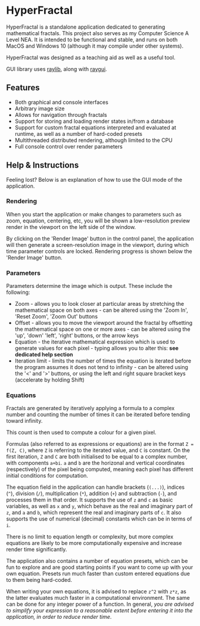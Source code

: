 # HyperFractal

HyperFractal is a standalone application dedicated to generating mathematical fractals. This project also serves as my Computer Science A Level NEA.
It is intended to be functional and stable, and runs on both MacOS and Windows 10 (although it may compile under other systems).

HyperFractal was designed as a teaching aid as well as a useful tool.

GUI library uses [raylib](https://www.raylib.com/index.html), along with [raygui](https://github.com/raysan5/raygui).

## Features
* Both graphical and console interfaces
* Arbitrary image size
* Allows for navigation through fractals
* Support for storing and loading render states in/from a database
* Support for custom fractal equations interpreted and evaluated at runtime, as well as a number of hard-coded presets
* Multithreaded distributed rendering, although limited to the CPU
* Full console control over render parameters

## Help & Instructions

Feeling lost? Below is an explanation of how to use the GUI mode of the application.

### Rendering

When you start the application or make changes to parameters such as zoom, equation, centering, etc, you will be shown a low-resolution preview render in the viewport on the left side of the window.

By clicking on the 'Render Image' button in the control panel, the application will then generate a screen-resolution image in the viewport, during which time parameter controls are locked. Rendering progress is shown below the 'Render Image' button.

### Parameters

Parameters determine the image which is output. These include the following:
* Zoom - allows you to look closer at particular areas by stretching the mathematical space on both axes - can be altered using the 'Zoom In', 'Reset Zoom', 'Zoom Out' buttons
* Offset - allows you to move the viewport around the fractal by offsetting the mathematical space on one or more axes - can be altered using the 'up', 'down' 'left', 'right' buttons, or the arrow keys
* Equation - the iterative mathematical expression which is used to generate values for each pixel - typing allows you to alter this: **see dedicated help section**
* Iteration limit - limits the number of times the equation is iterated before the program assumes it does not tend to infinity - can be altered using the '<' and '>' buttons, or using the left and right square bracket keys (accelerate by holding Shift)

### Equations

Fractals are generated by iteratively applying a formula to a complex number and counting the number of times it can be iterated before tending toward infinity.

This count is then used to compute a colour for a given pixel. 

Formulas (also referred to as expressions or equations) are in the format `Z = f(Z, C)`, where `Z` is referring to the iterated value, and `C` is constant. On the first iteration, `Z` and `C` are both initialised to be equal to a complex number, with components `a+bi`. `a` and `b` are the horizonal and vertical coordinates (respectively) of the pixel being computed, meaning each pixel has different initial conditions for computation.

The equation field in the application can handle brackets (`(...)`), indices (`^`), division (`/`), multiplication (`*`), addition (`+`) and subtraction (`-`), and processes them in that order. It supports the use of `z` and `c` as basic variables, as well as `x` and `y`, which behave as the real and imaginary part of `z`, and `a` and `b`, which represent the real and imaginary parts of `c`. It also supports the use of numerical (decimal) constants which can be in terms of `i`.

There is no limit to equation length or complexity, but more complex equations are likely to be more computationally expensive and increase render time significantly.

The application also contains a number of equation presets, which can be fun to explore and are good starting points if you want to come up with your own equation.
Presets run much faster than custom entered equations due to them being hard-coded.

When writing your own equations, it is advised to replace `z^2` with `z*z`, as the latter evaluates much faster in a computational environment. The same can be done for any integer power of a function.
In general, _you are advised to simplify your expression to a reasonable extent before entering it into the application, in order to reduce render time_.

